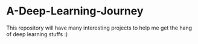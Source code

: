 # A-Deep-Learning-Journey
This repository will have many interesting projects to help me get the hang of deep learning stuffs :)
